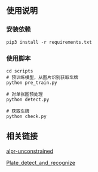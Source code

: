 ## 使用说明
### 安装依赖
```
pip3 install -r requirements.txt
```
### 使用脚本
```
cd scripts
# 预训练模型，从图片识别获取车牌
python pre_train.py

# 对单张图预处理
python detect.py

# 获取车牌
python check.py
```

## 相关链接
[alpr-unconstrained](https://github.com/sergiomsilva/alpr-unconstrained)

[Plate_detect_and_recognize](https://github.com/quangnhat185/Plate_detect_and_recognize)
